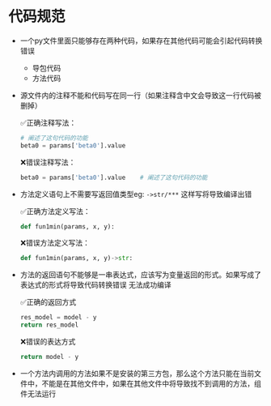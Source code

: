 # 代码规范

+ 一个py文件里面只能够存在两种代码，如果存在其他代码可能会引起代码转换错误

	+ 导包代码
	+ 方法代码

+ 源文件内的注释不能和代码写在同一行（如果注释含中文会导致这一行代码被删掉）

	✅正确注释写法：

	```python
	# 阐述了这句代码的功能
	beta0 = params['beta0'].value
	```

	❌错误注释写法：

	```python
	beta0 = params['beta0'].value    # 阐述了这句代码的功能
	```

+ 方法定义语句上不需要写返回值类型eg: <code>->str/***</code> 这样写将导致编译出错

	✅正确方法定义写法：

	```python
	def fun1min(params, x, y):
	```

	❌错误方法定义写法：

	```python
	def fun1min(params, x, y)->str:
	```

+ 方法的返回语句不能够是一串表达式，应该写为变量返回的形式。如果写成了表达式的形式将导致代码转换错误 无法成功编译

	✅正确的返回方式

	```python
	res_model = model - y
	return res_model
	```

	❌错误的表达方式

	```python
	return model - y
	```

+ 一个方法内调用的方法如果不是安装的第三方包，那么这个方法只能在当前文件中，不能是在其他文件中，如果在其他文件中将导致找不到调用的方法，组件无法运行 